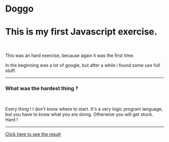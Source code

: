 # Doggo
<h1> This is my first Javascript exercise.</h1>
<br>
<p> This was an hard exercise, because again it was the first time.<p>
In the beginning was a lot of google, but after a while i found some use full stuff.</p>
<hr>
<h3> What was the hardest thing ? </h3>
<br>
<p> Every thing ! I don't know where to start. It's a very logic program language, but you have to know what you are doing. Otherwise you will get stuck. Hard ! <p>
<hr>

<a href="https://benna93.github.io/Doggo/"> Click here to see the result </a>
